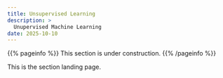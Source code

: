 ```yaml
---
title: Unsupervised Learning
description: >
  Unupervised Machine Learning
date: 2025-10-10
---
```


{{% pageinfo %}}
This section is under construction.
{{% /pageinfo %}}

This is the section landing page.
